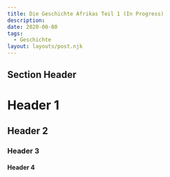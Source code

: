 ```yaml
---
title: Die Geschichte Afrikas Teil 1 (In Progress)
description:
date: 2020-00-00
tags:
  - Geschichte
layout: layouts/post.njk
---
```




## Section Header

# Header 1

## Header 2

### Header 3

#### Header 4


